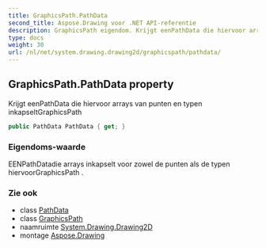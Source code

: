 ```yaml
---
title: GraphicsPath.PathData
second_title: Aspose.Drawing voor .NET API-referentie
description: GraphicsPath eigendom. Krijgt eenPathData die hiervoor arrays van punten en typen inkapseltGraphicsPath
type: docs
weight: 30
url: /nl/net/system.drawing.drawing2d/graphicspath/pathdata/
---
```

## GraphicsPath.PathData property

Krijgt eenPathData die hiervoor arrays van punten en typen inkapseltGraphicsPath

```csharp
public PathData PathData { get; }
```

### Eigendoms-waarde

EENPathDatadie arrays inkapselt voor zowel de punten als de typen hiervoorGraphicsPath .

### Zie ook

* class [PathData](../../pathdata/)
* class [GraphicsPath](../)
* naamruimte [System.Drawing.Drawing2D](../../graphicspath/)
* montage [Aspose.Drawing](../../../)


